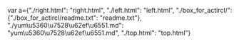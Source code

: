var a={"./right.html": "right.html", "./left.html": "left.html", "./box_for_actircl/": {"./box_for_actircl/readme.txt": "readme.txt"}, "./yum\u5360\u7528\u62ef\u6551.md": "yum\u5360\u7528\u62ef\u6551.md", "./top.html": "top.html"}